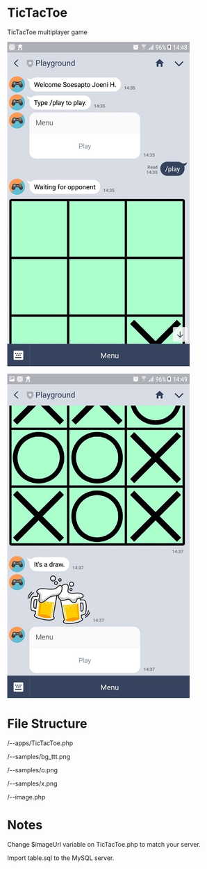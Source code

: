 # TicTacToe
TicTacToe multiplayer game

![alt text](screenshot1.jpeg "ScreenShot")

![alt text](screenshot2.jpeg "ScreenShot")

# File Structure

/--apps/TicTacToe.php

/--samples/bg_ttt.png

/--samples/o.png

/--samples/x.png

/--image.php

# Notes

Change $imageUrl variable on TicTacToe.php to match your server. 

Import table.sql to the MySQL server.